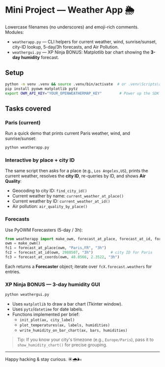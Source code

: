 # Mini Project — Weather App 🌦️

Lowercase filenames (no underscores) and emoji-rich comments.  
Modules:
- `weatherapp.py` — CLI helpers for current weather, wind, sunrise/sunset, city-ID lookup, 5-day/3h forecasts, and Air Pollution.
- `weathergui.py` — XP Ninja BONUS: Matplotlib bar chart showing the **3-day humidity** forecast.

## Setup
```bash
python -m venv .venv && source .venv/bin/activate  # or .venv\Scripts\activate on Windows
pip install pyowm matplotlib pytz
export OWM_API_KEY="YOUR_OPENWEATHERMAP_KEY"        # Power up the SDK 🔑
```

## Tasks covered

### Paris (current)
Run a quick demo that prints current Paris weather, wind, and sunrise/sunset:
```bash
python weatherapp.py
```

### Interactive by place + city ID
The same script then asks for a place (e.g., `Los Angeles,US`), prints the current weather,
resolves the **city ID**, re-queries by ID, and shows **Air Quality**:
- Geocoding to city ID: `find_city_id()`
- Current weather by name: `current_weather_at_place()`
- Current weather by ID: `current_weather_at_id()`
- Air pollution: `air_quality_by_place()`

### Forecasts
Use PyOWM Forecasters (5-day / 3h):
```python
from weatherapp import make_owm, forecast_at_place, forecast_at_id, forecast_at_coords
owm = make_owm()
fc1 = forecast_at_place(owm, "Paris,FR", "3h")
fc2 = forecast_at_id(owm, 2988507, "3h")        # city ID for Paris
fc3 = forecast_at_coords(owm, 48.8566, 2.3522, "3h")
```
Each returns a **Forecaster** object; iterate over `fcX.forecast.weathers` for entries.

### XP Ninja BONUS — 3-day humidity GUI
```bash
python weathergui.py
```
- Uses `matplotlib` to draw a bar chart (Tkinter window).
- Uses `pytz`/`datetime` for date labels.
- Functions implemented per brief:
  - `init_plot(ax, city_label)`
  - `plot_temperatures(ax, labels, humidities)`
  - `write_humidity_on_bar_chart(ax, bars, humidities)`

> Tip: If you know your city's timezone (e.g., `Europe/Paris`), pass it to `show_humidity_chart()` for precise grouping.

---

Happy hacking & stay curious. ☀️🌧️🌬️
